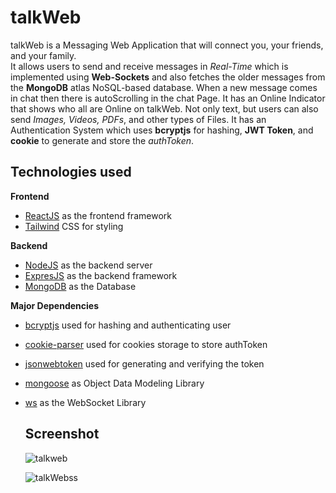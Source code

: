 # talkWeb
talkWeb is a Messaging Web Application that will connect you, your friends, and your family.   
It allows users to send and receive messages in *Real-Time* which is implemented using **Web-Sockets**
and also fetches the older messages from the **MongoDB** atlas NoSQL-based database.
When a new message comes in chat then there is autoScrolling in the chat Page.
It has an Online Indicator that shows who all are Online on talkWeb.
Not only text, but users can also send *Images, Videos, PDFs*, and other types of Files.
It has an Authentication System which uses **bcryptjs** for hashing, **JWT Token**, and **cookie** to generate and store the *authToken*.  

## Technologies used
**Frontend**   
- [ReactJS](https://react.dev/) as the frontend framework  
- [Tailwind](https://tailwindcss.com/) CSS for styling 

**Backend**  
- [NodeJS](https://nodejs.org/) as the backend server
- [ExpresJS](https://expressjs.com/) as the backend framework
- [MongoDB](https://www.mongodb.com/) as the Database

 **Major Dependencies**  
- [bcryptjs](https://www.npmjs.com/package/bcryptjs) used for hashing and authenticating user
- [cookie-parser](https://www.npmjs.com/package/cookie-parser) used for cookies storage to store authToken 
- [jsonwebtoken](https://jwt.io/) used for generating and verifying the token
- [mongoose](https://mongoosejs.com/) as Object Data Modeling Library
- [ws](https://www.npmjs.com/package/ws) as the WebSocket Library

  ## Screenshot

  ![talkweb](https://github.com/gauravgupta1272/talkWeb/assets/94973913/4ab3c7cf-8ff9-4e0e-b2ae-ac30d068e2e3)


  ![talkWebss](https://github.com/gauravgupta1272/talkWeb/assets/94973913/ddf72d31-abcb-4d78-9259-c542334a9bcb)


